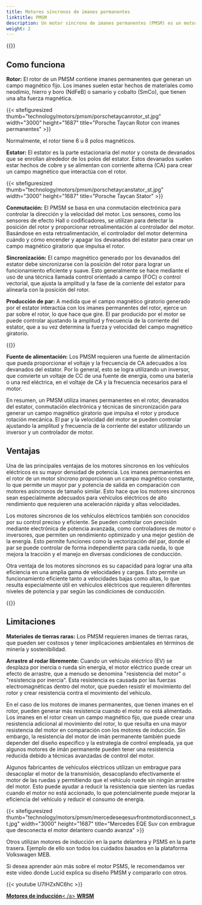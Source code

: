 ```yaml
---
title: Motores síncronos de imanes permanentes
linktitle: PMSM
description: Un motor síncrono de imanes permanentes (PMSM) es un motor eléctrico que utiliza imanes permanentes en el rotor para generar un campo magnético que interactúa con el devanado del estator para producir rotación mecánica. Los PMSM se utilizan comúnmente en diversas aplicaciones, incluidos vehículos eléctricos, maquinaria industrial y electrodomésticos.
weight: 2
---
```

<!-- markdownlint-disable MD033 -->

{{<evkxdisplayaddarticle />}}

## Como funciona

**Rotor:** El rotor de un PMSM contiene imanes permanentes que generan un campo magnético fijo. Los imanes suelen estar hechos de materiales como neodimio, hierro y boro (NdFeB) o samario y cobalto (SmCo), que tienen una alta fuerza magnética.

{{< sitefiguresized thumb="technology/motors/pmsm/porschetaycanrotor_st.jpg" width="3000" height="1687" title="Porsche Taycan Rotor con imanes permanentes" >}}

Normalmente, el rotor tiene 6 u 8 polos magnéticos.

**Estator:** El estator es la parte estacionaria del motor y consta de devanados que se enrollan alrededor de los polos del estator. Estos devanados suelen estar hechos de cobre y se alimentan con corriente alterna (CA) para crear un campo magnético que interactúa con el rotor.

{{< sitefiguresized thumb="technology/motors/pmsm/porschetaycanstator_st.jpg" width="3000" height="1687" title="Porsche Taycan Stator" >}}

**Conmutación:** El PMSM se basa en una conmutación electrónica para controlar la dirección y la velocidad del motor. Los sensores, como los sensores de efecto Hall o codificadores, se utilizan para detectar la posición del rotor y proporcionar retroalimentación al controlador del motor. Basándose en esta retroalimentación, el controlador del motor determina cuándo y cómo encender y apagar los devanados del estator para crear un campo magnético giratorio que impulsa el rotor.

**Sincronización:** El campo magnético generado por los devanados del estator debe sincronizarse con la posición del rotor para lograr un funcionamiento eficiente y suave. Esto generalmente se hace mediante el uso de una técnica llamada control orientado a campo (FOC) o control vectorial, que ajusta la amplitud y la fase de la corriente del estator para alinearla con la posición del rotor.

**Producción de par:** A medida que el campo magnético giratorio generado por el estator interactúa con los imanes permanentes del rotor, ejerce un par sobre el rotor, lo que hace que gire. El par producido por el motor se puede controlar ajustando la amplitud y frecuencia de la corriente del estator, que a su vez determina la fuerza y velocidad del campo magnético giratorio.

{{<evkxdisplayaddarticle />}}

**Fuente de alimentación:** Los PMSM requieren una fuente de alimentación que pueda proporcionar el voltaje y la frecuencia de CA adecuados a los devanados del estator. Por lo general, esto se logra utilizando un inversor, que convierte un voltaje de CC de una fuente de energía, como una batería o una red eléctrica, en el voltaje de CA y la frecuencia necesarios para el motor.

En resumen, un PMSM utiliza imanes permanentes en el rotor, devanados del estator, conmutación electrónica y técnicas de sincronización para generar un campo magnético giratorio que impulsa el rotor y produce rotación mecánica. El par y la velocidad del motor se pueden controlar ajustando la amplitud y frecuencia de la corriente del estator utilizando un inversor y un controlador de motor.
## Ventajas

Una de las principales ventajas de los motores síncronos en los vehículos eléctricos es su mayor densidad de potencia. Los imanes permanentes en el rotor de un motor síncrono proporcionan un campo magnético constante, lo que permite un mayor par y potencia de salida en comparación con motores asíncronos de tamaño similar. Esto hace que los motores síncronos sean especialmente adecuados para vehículos eléctricos de alto rendimiento que requieren una aceleración rápida y altas velocidades.

Los motores síncronos de los vehículos eléctricos también son conocidos por su control preciso y eficiente. Se pueden controlar con precisión mediante electrónica de potencia avanzada, como controladores de motor o inversores, que permiten un rendimiento optimizado y una mejor gestión de la energía. Esto permite funciones como la vectorización del par, donde el par se puede controlar de forma independiente para cada rueda, lo que mejora la tracción y el manejo en diversas condiciones de conducción.

Otra ventaja de los motores síncronos es su capacidad para lograr una alta eficiencia en una amplia gama de velocidades y cargas. Esto permite un funcionamiento eficiente tanto a velocidades bajas como altas, lo que resulta especialmente útil en vehículos eléctricos que requieren diferentes niveles de potencia y par según las condiciones de conducción.

{{<evkxdisplayaddarticle />}}

## Limitaciones

**Materiales de tierras raras:** Los PMSM requieren imanes de tierras raras, que pueden ser costosos y tener implicaciones ambientales en términos de minería y sostenibilidad.

**Arrastre al rodar libremente:** Cuando un vehículo eléctrico (EV) se desplaza por inercia o rueda sin energía, el motor eléctrico puede crear un efecto de arrastre, que a menudo se denomina "resistencia del motor" o "resistencia por inercia". Esta resistencia es causada por las fuerzas electromagnéticas dentro del motor, que pueden resistir el movimiento del rotor y crear resistencia contra el movimiento del vehículo.

En el caso de los motores de imanes permanentes, que tienen imanes en el rotor, pueden generar más resistencia cuando el motor no está alimentado. Los imanes en el rotor crean un campo magnético fijo, que puede crear una resistencia adicional al movimiento del rotor, lo que resulta en una mayor resistencia del motor en comparación con los motores de inducción. Sin embargo, la resistencia del motor de imán permanente también puede depender del diseño específico y la estrategia de control empleada, ya que algunos motores de imán permanente pueden tener una resistencia reducida debido a técnicas avanzadas de control del motor.

Algunos fabricantes de vehículos eléctricos utilizan un embrague para desacoplar el motor de la transmisión, desacoplando efectivamente el motor de las ruedas y permitiendo que el vehículo ruede sin ningún arrastre del motor. Esto puede ayudar a reducir la resistencia que sienten las ruedas cuando el motor no está accionado, lo que potencialmente puede mejorar la eficiencia del vehículo y reducir el consumo de energía.

{{< sitefiguresized thumb="technology/motors/pmsm/mercedeseqesuvfrontmotordisconnect_st.jpg" width="3000" height="1687" title="Mercedes EQE Suv con embrague que desconecta el motor delantero cuando avanza" >}}

Otros utilizan motores de inducción en la parte delantera y PSMS en la parte trasera. Ejemplo de ello son todos los cuidados basados en la plataforma Volkswagen MEB.

Si desea aprender aún más sobre el motor PSMS, le recomendamos ver este video donde Lucid explica su diseño PMSM y compararlo con otros.

{{< youtube U7IHZxNC6hc >}}

<div class="mt-3 mb-3">
     <a href="../asm/" class="text-decoration-none text-black"><strong><i class="bi-arrow-left"></i> Motores de inducción</strong>< /a>
     <a href="../wrsm/" class="text-decoration-none text-black float-end"><strong>WRSM<i class="bi-arrow-right"></i></strong ></a>
</div>